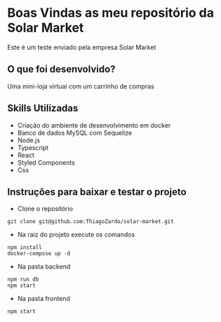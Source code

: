 # Boas Vindas as meu repositório da Solar Market
Este é um teste enviado pela empresa Solar Market

## O que foi desenvolvido?
Uma mini-loja virtual com um carrinho de compras

## Skills Utilizadas
 - Criação do ambiente de desenvolvimento em docker
 - Banco de dados MySQL com Sequelize
 - Node.js
 - Typescript
 - React
 - Styled Components
 - Css

## Instruções para baixar e testar o projeto

 - Clone o repositório
```
git clone git@github.com:ThiagoZardo/solar-market.git
```

 - Na raiz do projeto execute os comandos
```
npm install
docker-compose up -d
```

 - Na pasta backend
```
npm run db
npm start
```

 - Na pasta frontend
```
npm start
```
